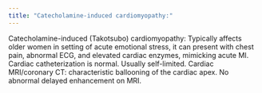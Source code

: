 ```yaml
---
title: "Catecholamine-induced cardiomyopathy:"
---
```

Catecholamine-induced (Takotsubo) cardiomyopathy:
Typically affects older women in setting of acute emotional stress, it can present with chest pain, abnormal ECG, and elevated cardiac enzymes, mimicking acute MI. Cardiac catheterization is normal. Usually self-limited.
Cardiac MRI/coronary CT: characteristic ballooning of the cardiac apex.
No abnormal delayed enhancement on MRI.

